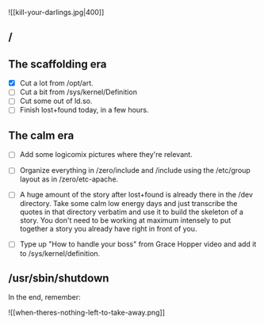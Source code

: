 
![[kill-your-darlings.jpg|400]]


## /

## The scaffolding era
- [x] Cut a lot from /opt/art.
- [ ] Cut a bit from /sys/kernel/Definition
- [ ] Cut some out of ld.so.
- [ ] Finish lost+found today, in a few hours.

## The calm era
- [ ] Add some logicomix pictures where they're relevant.
- [ ] Organize everything in /zero/include and /include using the /etc/group layout as in /zero/etc-apache.
- [ ] A huge amount of the story after lost+found is already there in the /dev directory. Take some calm low energy days and just transcribe the quotes in that directory verbatim and use it to build the skeleton of a story. You don't need to be working at maximum intensely to put together a story you already have right in front of you.
- [ ] Type up "How to handle your boss" from Grace Hopper video and add it to /sys/kernel/definition.


## /usr/sbin/shutdown

In the end, remember:

![[when-theres-nothing-left-to-take-away.png]]
